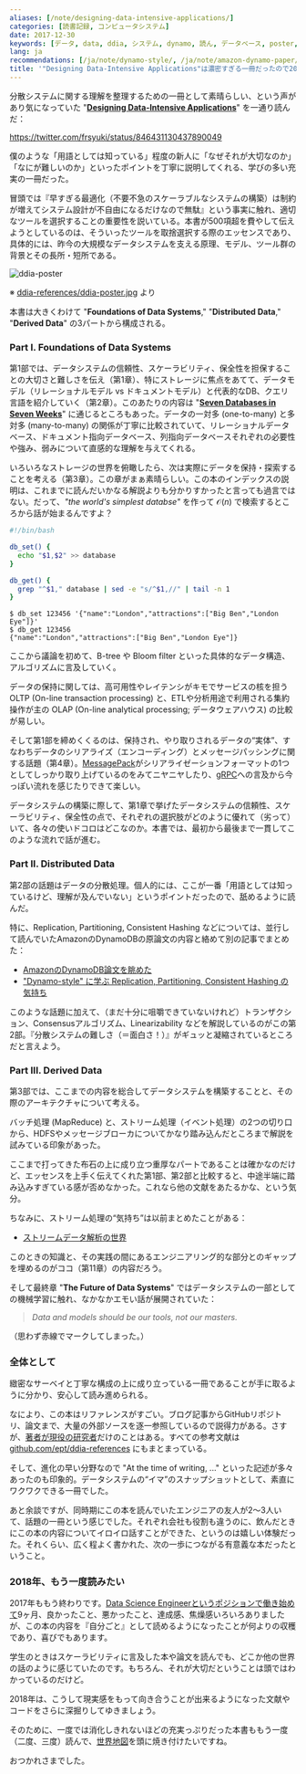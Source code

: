 ```yaml
---
aliases: [/note/designing-data-intensive-applications/]
categories: [読書記録, コンピュータシステム]
date: 2017-12-30
keywords: [データ, data, ddia, システム, dynamo, 読ん, データベース, poster, 内容, 話題]
lang: ja
recommendations: [/ja/note/dynamo-style/, /ja/note/amazon-dynamo-paper/, /ja/note/data-stream-mining/]
title: '"Designing Data-Intensive Applications"は濃密すぎる一冊だったので2018年の自分にも読んでもらいたい'
---
```


分散システムに関する理解を整理するための一冊として素晴らしい、という声があり気になっていた "**[Designing Data-Intensive Applications](https://dataintensive.net/)**" を一通り読んだ：

https://twitter.com/frsyuki/status/846431130437890049

僕のような「用語としては知っている」程度の新人に「なぜそれが大切なのか」「なにが難しいのか」といったポイントを丁寧に説明してくれる、学びの多い充実の一冊だった。

冒頭では『早すぎる最適化（不要不急のスケーラブルなシステムの構築）は制約が増えてシステム設計が不自由になるだけなので無駄』という事実に触れ、適切なツールを選択することの重要性を説いている。本書が500項超を費やして伝えようとしているのは、そういったツールを取捨選択する際のエッセンスであり、具体的には、昨今の大規模なデータシステムを支える原理、モデル、ツール群の背景とその長所・短所である。

![ddia-poster](/images/ddia/poster.png)

※ [ddia-references/ddia-poster.jpg](https://github.com/ept/ddia-references/blob/master/ddia-poster.jpg) より

本書は大きくわけて "**Foundations of Data Systems**," "**Distributed Data**," "**Derived Data**" の3パートから構成される。

### Part I. Foundations of Data Systems

第1部では、データシステムの信頼性、スケーラビリティ、保全性を担保することの大切さと難しさを伝え（第1章）、特にストレージに焦点をあてて、データモデル（リレーショナルモデル vs ドキュメントモデル）と代表的なDB、クエリ言語を紹介していく（第2章）。このあたりの内容は "**[Seven Databases in Seven Weeks](https://pragprog.com/book/rwdata/seven-databases-in-seven-weeks)**" に通じるところもあった。データの一対多 (one-to-many) と多対多 (many-to-many) の関係が丁寧に比較されていて、リレーショナルデータベース、ドキュメント指向データベース、列指向データベースそれぞれの必要性や強み、弱みについて直感的な理解を与えてくれる。

いろいろなストレージの世界を俯瞰したら、次は実際にデータを保持・探索することを考える（第3章）。この章がまぁ素晴らしい。この本のインデックスの説明は、これまでに読んだいかなる解説よりも分かりすかったと言っても過言ではない。だって、*"the world's simplest databse"* を作って $\mathcal{O}(n)$ で検索するところから話が始まるんですよ？

```sh
#!/bin/bash

db_set() {
  echo "$1,$2" >> database
}

db_get() {
  grep "^$1," database | sed -e "s/^$1,//" | tail -n 1
}
```

```
$ db_set 123456 '{"name":"London","attractions":["Big Ben","London Eye"]}'
$ db_get 123456
{"name":"London","attractions":["Big Ben","London Eye"]}
```

ここから議論を初めて、B-tree や Bloom filter といった具体的なデータ構造、アルゴリズムに言及していく。

データの保持に関しては、高可用性やレイテンシがキモでサービスの核を担う OLTP (On-line transaction processing) と、ETLや分析用途で利用される集約操作が主の OLAP (On-line analytical processing; データウェアハウス) の比較が易しい。

そして第1部を締めくくるのは、保持され、やり取りされるデータの“実体”、すなわちデータのシリアライズ（エンコーディング）とメッセージパッシングに関する話題（第4章）。[MessagePack](https://msgpack.org/index.html)がシリアライゼーションフォーマットの1つとしてしっかり取り上げているのをみてニヤニヤしたり、[gRPC](https://grpc.io/)への言及から今っぽい流れを感じたりできて楽しい。

データシステムの構築に際して、第1章で挙げたデータシステムの信頼性、スケーラビリティ、保全性の点で、それぞれの選択肢がどのように優れて（劣って）いて、各々の使いドコロはどこなのか。本書では、最初から最後まで一貫してこのような流れで話が進む。

### Part II. Distributed Data

第2部の話題はデータの分散処理。個人的には、ここが一番「用語としては知っているけど、理解が及んでいない」というポイントだったので、舐めるように読んだ。

特に、Replication, Partitioning, Consistent Hashing などについては、並行して読んでいたAmazonのDynamoDBの原論文の内容と絡めて別の記事でまとめた：

- [AmazonのDynamoDB論文を眺めた](/note/amazon-dynamo-paper)
- ["Dynamo-style" に学ぶ Replication, Partitioning, Consistent Hashing の気持ち](/note/dynamo-style)

このような話題に加えて、（まだ十分に咀嚼できていないけれど）トランザクション、Consensusアルゴリズム、Linearizability などを解説しているのがこの第2部。『分散システムの難しさ（＝面白さ！）』がギュッと凝縮されているところだと言えよう。

### Part III. Derived Data

第3部では、ここまでの内容を総合してデータシステムを構築することと、その際のアーキテクチャについて考える。

バッチ処理 (MapReduce) と、ストリーム処理（イベント処理）の2つの切り口から、HDFSやメッセージブローカについてかなり踏み込んだところまで解説を試みている印象があった。

ここまで打ってきた布石の上に成り立つ重厚なパートであることは確かなのだけど、エッセンスを上手く伝えてくれた第1部、第2部と比較すると、中途半端に踏み込みすぎている感が否めなかった。これなら他の文献をあたるかな、という気分。

ちなみに、ストリーム処理の“気持ち”は以前まとめたことがある：

- [ストリームデータ解析の世界](/note/data-stream-mining)

このときの知識と、その実践の間にあるエンジニアリング的な部分とのギャップを埋めるのがココ（第11章）の内容だろう。

そして最終章 "**The Future of Data Systems**" ではデータシステムの一部としての機械学習に触れ、なかなかエモい話が展開されていた：

> *Data and models should be our tools, not our masters.*

（思わず赤線でマークしてしまった。）

### 全体として

緻密なサーベイと丁寧な構成の上に成り立っている一冊であることが手に取るように分かり、安心して読み進められる。

なにより、この本はリファレンスがすごい。ブログ記事からGitHubリポジトリ、論文まで、大量の外部ソースを逐一参照しているので説得力がある。さすが、[著者が現役の研究者](http://martin.kleppmann.com/)だけのことはある。すべての参考文献は [github.com/ept/ddia-references](https://github.com/ept/ddia-references) にもまとまっている。

そして、進化の早い分野なので "At the time of writing, ..." といった記述が多々あったのも印象的。データシステムの“イマ”のスナップショットとして、素直にワクワクできる一冊でした。

あと余談ですが、同時期にこの本を読んでいたエンジニアの友人が2〜3人いて、話題の一冊という感じでした。それぞれ会社も役割も違うのに、飲んだときにこの本の内容についてイロイロ話すことができた、というのは嬉しい体験だった。それくらい、広く程よく書かれた、次の一歩につながる有意義な本だったということ。

### 2018年、もう一度読みたい

2017年ももう終わりです。[Data Science Engineerというポジションで働き始めて](/note/master-graduate/)9ヶ月、良かったこと、悪かったこと、達成感、焦燥感いろいろありましたが、この本の内容を『自分ごと』として読めるようになったことが何よりの収穫であり、喜びでもあります。

学生のときはスケーラビリティに言及した本や論文を読んでも、どこか他の世界の話のように感じていたのです。もちろん、それが大切だということは頭ではわかっているのだけど。

2018年は、こうして現実感をもって向き合うことが出来るようになった文献やコードをさらに深掘りしてゆきましょう。

そのために、一度では消化しきれないほどの充実っぷりだった本書ももう一度（二度、三度）読んで、[世界地図](https://www.oreilly.com/ideas/drawing-a-map-of-distributed-data-systems)を頭に焼き付けたいですね。

おつかれさまでした。